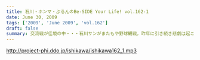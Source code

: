 ```yaml
---
title: 石川・ホンマ・ぶるんのBe-SIDE Your Life! vol.162-1
date: June 30, 2009
tags: ['2009', 'June 2009', 'vol.162']
draft: false
summary: 交流戦が佳境の中・・・石川サンがまたもや野球観戦。昨年に引き続き悲劇は起こってしまうのか！？NAMAE
---
```


http://project-phi.ddo.jp/ishikawa/ishikawa162_1.mp3